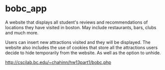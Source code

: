 # bobc_app

A website that displays all student's reviews and recommendations of locations they have visited in boston. May include restaurants, bars, clubs and much more.

Users can insert new attractions visited and they will be displayed. The website also includes the use of cookies that store all the attractions users decide to hide temporarily from the website. As well as the option to unhide.


http://cscilab.bc.edu/~chahinn/hw13part1/bobc.php
